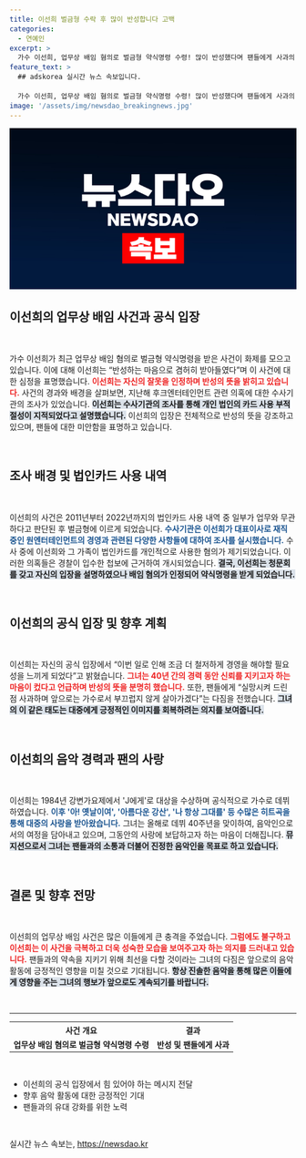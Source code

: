 ```yaml
---
title: 이선희 벌금형 수락 후 많이 반성합니다 고백
categories:
  - 연예인
excerpt: >
  가수 이선희, 업무상 배임 혐의로 벌금형 약식명령 수령! 많이 반성했다며 팬들에게 사과의 메시지를 전해. 40년간의 커리어를 뒤흔든 이 사건의 전말은? 클릭해서 확인하세요!
feature_text: >
  ## adskorea 실시간 뉴스 속보입니다.

  가수 이선희, 업무상 배임 혐의로 벌금형 약식명령 수령! 많이 반성했다며 팬들에게 사과의 메시지를 전해. 40년간의 커리어를 뒤흔든 이 사건의 전말은? 클릭해서 확인하세요!
image: '/assets/img/newsdao_breakingnews.jpg'
---
```


<p><img src="/assets/img/newsdao_breakingnews.jpg" alt="adskorea 속보" /></p>

<h2 data-ke-size="size26">이선희의 업무상 배임 사건과 공식 입장</h2>

<p data-ke-size="size16">&nbsp;</p>

<p data-ke-size="size16">가수 이선희가 최근 업무상 배임 혐의로 벌금형 약식명령을 받은 사건이 화제를 모으고 있습니다. 이에 대해 이선희는 “반성하는 마음으로 겸허히 받아들였다”며 이 사건에 대한 심정을 표명했습니다. <b><span style="color: #ee2323;">이선희는 자신의 잘못을 인정하며 반성의 뜻을 밝히고 있습니다.</span></b> 사건의 경과와 배경을 살펴보면, 지난해 후크엔터테인먼트 관련 의혹에 대한 수사기관의 조사가 있었습니다. <b><span style="background-color: #21538527;">이선희는 수사기관의 조사를 통해 개인 법인의 카드 사용 부적절성이 지적되었다고 설명했습니다.</span></b> 이선희의 입장은 전체적으로 반성의 뜻을 강조하고 있으며, 팬들에 대한 미안함을 표명하고 있습니다.</p>

<p data-ke-size="size16">&nbsp;</p>

<h2 data-ke-size="size26">조사 배경 및 법인카드 사용 내역</h2>

<p data-ke-size="size16">&nbsp;</p>

<p data-ke-size="size16">이선희의 사건은 2011년부터 2022년까지의 법인카드 사용 내역 중 일부가 업무와 무관하다고 판단된 후 벌금형에 이르게 되었습니다. <b><span style="color: #1a5490;">수사기관은 이선희가 대표이사로 재직 중인 원엔터테인먼트의 경영과 관련된 다양한 사항들에 대하여 조사를 실시했습니다.</span></b> 수사 중에 이선희와 그 가족이 법인카드를 개인적으로 사용한 혐의가 제기되었습니다. 이러한 의혹들은 경찰이 입수한 첩보에 근거하여 개시되었습니다. <b><span style="background-color: #21538527;">결국, 이선희는 청문회를 갖고 자신의 입장을 설명하였으나 배임 혐의가 인정되어 약식명령을 받게 되었습니다.</span></b></p>

<p data-ke-size="size16">&nbsp;</p>

<h2 data-ke-size="size26">이선희의 공식 입장 및 향후 계획</h2>

<p data-ke-size="size16">&nbsp;</p>

<p data-ke-size="size16">이선희는 자신의 공식 입장에서 “이번 일로 인해 조금 더 철저하게 경영을 해야할 필요성을 느끼게 되었다”고 밝혔습니다. <b><span style="color: #ee2323;">그녀는 40년 간의 경력 동안 신뢰를 지키고자 하는 마음이 컸다고 언급하며 반성의 뜻을 분명히 했습니다.</span></b> 또한, 팬들에게 “실망시켜 드린 점 사과하며 앞으로는 가수로서 부끄럽지 않게 살아가겠다”는 다짐을 전했습니다. <b><span style="background-color: #21538527;">그녀의 이 같은 태도는 대중에게 긍정적인 이미지를 회복하려는 의지를 보여줍니다.</span></b></p>

<p data-ke-size="size16">&nbsp;</p>

<h2 data-ke-size="size26">이선희의 음악 경력과 팬의 사랑</h2>

<p data-ke-size="size16">&nbsp;</p>

<p data-ke-size="size16">이선희는 1984년 강변가요제에서 'J에게'로 대상을 수상하며 공식적으로 가수로 데뷔하였습니다. <b><span style="color: #1a5490;">이후 '아! 옛날이여', '아름다운 강산', '나 항상 그대를' 등 수많은 히트곡을 통해 대중의 사랑을 받아왔습니다.</span></b> 그녀는 올해로 데뷔 40주년을 맞이하여, 음악인으로서의 여정을 담아내고 있으며, 그동안의 사랑에 보답하고자 하는 마음이 더해집니다. <b><span style="background-color: #21538527;">뮤지션으로서 그녀는 팬들과의 소통과 더불어 진정한 음악인을 목표로 하고 있습니다.</span></b></p>

<p data-ke-size="size16">&nbsp;</p>

<h2 data-ke-size="size26">결론 및 향후 전망</h2>

<p data-ke-size="size16">&nbsp;</p>

<p data-ke-size="size16">이선희의 업무상 배임 사건은 많은 이들에게 큰 충격을 주었습니다. <b><span style="color: #ee2323;">그럼에도 불구하고 이선희는 이 사건을 극복하고 더욱 성숙한 모습을 보여주고자 하는 의지를 드러내고 있습니다.</span></b> 팬들과의 약속을 지키기 위해 최선을 다할 것이라는 그녀의 다짐은 앞으로의 음악 활동에 긍정적인 영향을 미칠 것으로 기대됩니다. <b><span style="background-color: #21538527;">항상 진솔한 음악을 통해 많은 이들에게 영향을 주는 그녀의 행보가 앞으로도 계속되기를 바랍니다.</span></b></p>

<p data-ke-size="size16">&nbsp;</p>

<hr>

<table style="width: 100%;">
    <tr>
        <th style="text-align: center; height: 16px;"><b>사건 개요</b></th>
        <th style="text-align: center; height: 16px;"><b>결과</b></th>
    </tr>
    <tr>
        <td style="text-align: center; height: 17px;"><b>업무상 배임 혐의로 벌금형 약식명령 수령</b></td>
        <td style="text-align: center; height: 17px;"><b>반성 및 팬들에게 사과</b></td>
    </tr>
</table>

<p data-ke-size="size16">&nbsp;</p>

<ul>
    <li>이선희의 공식 입장에서 힘 있어야 하는 메시지 전달</li>
    <li>향후 음악 활동에 대한 긍정적인 기대</li>
    <li>팬들과의 유대 강화를 위한 노력</li>
</ul>

<p data-ke-size="size16">&nbsp;</p>
실시간 뉴스 속보는, <a href="https://newsdao.kr" rel="dofollow">https://newsdao.kr</a>


